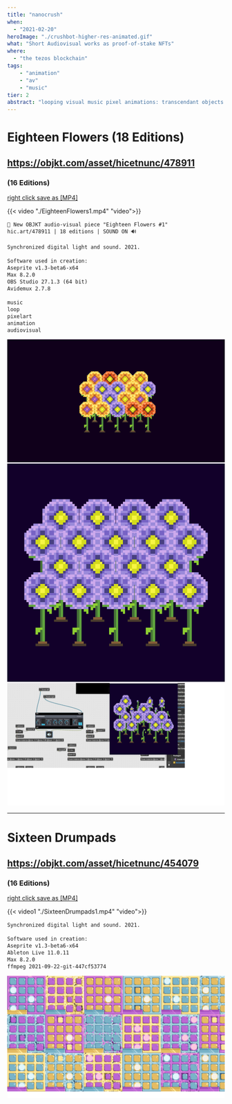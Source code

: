 ```yaml
---
title: "nanocrush"
when: 
  - "2021-02-20"
heroImage: "./crushbot-higher-res-animated.gif"
what: "Short Audiovisual works as proof-of-stake NFTs"
where:
  - "the tezos blockchain"
tags: 
    - "animation"
    - "av"
    - "music"
tier: 2
abstract: "looping visual music pixel animations: transcendant objects of quantum value in the style of the 2021 pandemic and nft stampede" 
---
```


# Eighteen Flowers (18 Editions)
## https://objkt.com/asset/hicetnunc/478911
### (16 Editions) 
[right click save as [MP4]](./EighteenFlowers1.mp4) 


{{< video "./EighteenFlowers1.mp4" "video">}}


~~~
🌻 New OBJKT audio-visual piece "Eighteen Flowers #1"
hic.art/478911 | 18 editions | SOUND ON 🔊

Synchronized digital light and sound. 2021.

Software used in creation:
Aseprite v1.3-beta6-x64
Max 8.2.0
OBS Studio 27.1.3 (64 bit)
Avidemux 2.7.8

music
loop
pixelart
animation
audiovisual
~~~
![[PNG]](./18fgenerative.png )
![[PNG]](./EighteenFlowers1.png)
![[PNG]](./eighteen-max.png )

---

# Sixteen Drumpads
## https://objkt.com/asset/hicetnunc/454079
### (16 Editions)
[right click save as [MP4]](./SixteenDrumpads.mp4) 



{{< video1 "./SixteenDrumpads1.mp4" "video">}}

~~~
Synchronized digital light and sound. 2021. 

Software used in creation: 
Aseprite v1.3-beta6-x64 
Ableton Live 11.0.11 
Max 8.2.0 
ffmpeg 2021-09-22-git-447cf53774
~~~


![[twitter-banner.png]](./twitter-banner.png )




